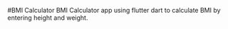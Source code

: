 #BMI Calculator
BMI Calculator app using flutter dart to calculate BMI by entering height and weight.
